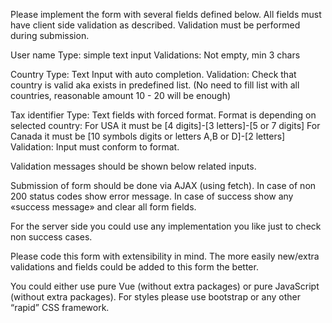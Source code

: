 Please implement the form with several fields defined below. All fields must have client side validation as described. Validation must be performed during submission.

User name
Type: simple text input
Validations: Not empty, min 3 chars

Country
Type: Text Input with auto completion.
Validation: Check that country is valid aka exists in predefined list. (No need to fill list with all countries, reasonable amount 10 - 20 will be enough)

Tax identifier
Type: Text fields with forced format.
Format is depending on selected country:
For USA it must be [4 digits]-[3 letters]-[5 or 7 digits]
For Canada it must be [10 symbols digits or letters A,B or D]-[2 letters]
Validation: Input must conform to format.

Validation messages should be shown below related inputs.

Submission of form should be done via AJAX (using fetch). In case of non 200 status codes show error message. In case of success show any «success message» and clear all form fields.

For the server side you could use any implementation you like just to check non success cases.

Please code this form with extensibility in mind. The more easily new/extra validations and fields could be added to this form the better.

You could either use pure Vue (without extra packages) or pure JavaScript (without extra packages).
For styles please use bootstrap or any other “rapid” CSS framework.
